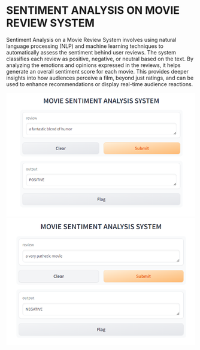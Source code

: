 <h1 style="text-align:centre">SENTIMENT ANALYSIS ON MOVIE REVIEW SYSTEM</h1>

Sentiment Analysis on a Movie Review System involves using natural language processing (NLP) and machine learning techniques to automatically assess the sentiment behind user reviews. 
The system classifies each review as positive, negative, or neutral based on the text.
By analyzing the emotions and opinions expressed in the reviews, it helps generate an overall sentiment score for each movie.
This provides deeper insights into how audiences perceive a film, beyond just ratings, and can be used to enhance recommendations or display real-time audience reactions.


<img src="./ss/rev1.png">

<img src="./ss/rev2.png">

